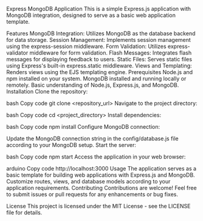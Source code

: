 Express MongoDB Application
This is a simple Express.js application with MongoDB integration, designed to serve as a basic web application template.

Features
MongoDB Integration: Utilizes MongoDB as the database backend for data storage.
Session Management: Implements session management using the express-session middleware.
Form Validation: Utilizes express-validator middleware for form validation.
Flash Messages: Integrates flash messages for displaying feedback to users.
Static Files: Serves static files using Express's built-in express.static middleware.
Views and Templating: Renders views using the EJS templating engine.
Prerequisites
Node.js and npm installed on your system.
MongoDB installed and running locally or remotely.
Basic understanding of Node.js, Express.js, and MongoDB.
Installation
Clone the repository:

bash
Copy code
git clone <repository_url>
Navigate to the project directory:

bash
Copy code
cd <project_directory>
Install dependencies:

bash
Copy code
npm install
Configure MongoDB connection:

Update the MongoDB connection string in the config/database.js file according to your MongoDB setup.
Start the server:

bash
Copy code
npm start
Access the application in your web browser:

arduino
Copy code
http://localhost:3000
Usage
The application serves as a basic template for building web applications with Express.js and MongoDB.
Customize routes, views, and database models according to your application requirements.
Contributing
Contributions are welcome! Feel free to submit issues or pull requests for any enhancements or bug fixes.

License
This project is licensed under the MIT License - see the LICENSE file for details.
